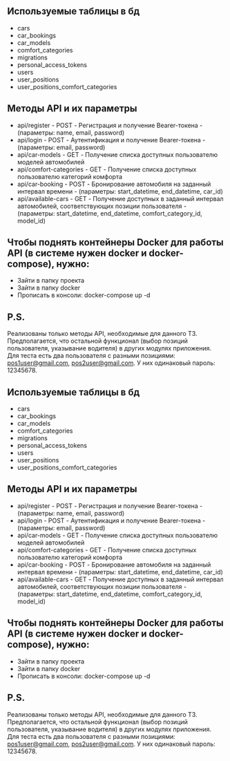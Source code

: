 ## Используемые таблицы в бд
- cars
- car_bookings
- car_models
- comfort_categories
- migrations
- personal_access_tokens
- users
- user_positions
- user_positions_comfort_categories

## Методы API и их параметры
- api/register - POST - Регистрация и получение Bearer-токена - (параметры: name, email, password)
- api/login - POST - Аутентификация и получение Bearer-токена - (параметры: email, password)
- api/car-models - GET - Получение списка доступных пользователю моделей автомобилей
- api/comfort-categories - GET - Получение списка доступных пользователю категорий комфорта
- api/car-booking - POST - Бронирование автомобиля на заданный интервал времени - (параметры: start_datetime, end_datetime, car_id)
- api/available-cars - GET - Получение доступных в заданный интервал автомобилей, соответствующих позиции пользователя - (параметры: start_datetime, end_datetime, comfort_category_id, model_id)

## Чтобы поднять контейнеры Docker для работы API (в системе нужен docker и docker-compose), нужно:
- Зайти в папку проекта
- Зайти в папку docker
- Прописать в консоли: docker-compose up -d

## P.S.
Реализованы только методы API, необходимые для данного ТЗ. Предполагается, что остальной функционал (выбор позиций пользователя, указывание водителя) в других модулях приложения. Для теста есть два пользователя с разными позициями: pos1user@gmail.com, pos2user@gmail.com. У них одинаковый пароль: 12345678.

## Используемые таблицы в бд
- cars
- car_bookings
- car_models
- comfort_categories
- migrations
- personal_access_tokens
- users
- user_positions
- user_positions_comfort_categories

## Методы API и их параметры
- api/register - POST - Регистрация и получение Bearer-токена - (параметры: name, email, password)
- api/login - POST - Аутентификация и получение Bearer-токена - (параметры: email, password)
- api/car-models - GET - Получение списка доступных пользователю моделей автомобилей
- api/comfort-categories - GET - Получение списка доступных пользователю категорий комфорта
- api/car-booking - POST - Бронирование автомобиля на заданный интервал времени - (параметры: start_datetime, end_datetime, car_id)
- api/available-cars - GET - Получение доступных в заданный интервал автомобилей, соответствующих позиции пользователя - (параметры: start_datetime, end_datetime, comfort_category_id, model_id)

## Чтобы поднять контейнеры Docker для работы API (в системе нужен docker и docker-compose), нужно:
- Зайти в папку проекта
- Зайти в папку docker
- Прописать в консоли: docker-compose up -d

## P.S.
Реализованы только методы API, необходимые для данного ТЗ. Предполагается, что остальной функционал (выбор позиций пользователя, указывание водителя) в других модулях приложения. Для теста есть два пользователя с разными позициями: pos1user@gmail.com, pos2user@gmail.com. У них одинаковый пароль: 12345678.